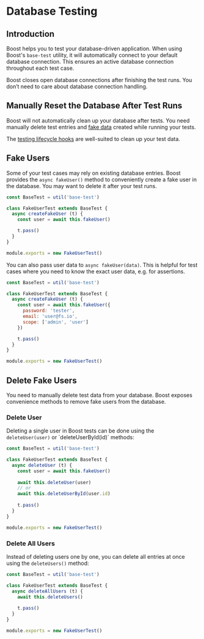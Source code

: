 # Database Testing


## Introduction
Boost helps you to test your database-driven application. When using Boost's `base-test` utility, it will automatically connect to your default database connection. This ensures an active database connection throughout each test case.

Boost closes open database connections after finishing the test runs. You don’t need to care about database connection handling.


## Manually Reset the Database After Test Runs
Boost will not automatically clean up your database after tests. You need manually delete test entries and [fake data](/docs/{{version}}/testing-fakes) created while running your tests.

The [testing lifecycle hooks](/docs/{{version}}/create-and-debug-tests#lifecycle-hooks) are well-suited to clean up your test data.


## Fake Users
Some of your test cases may rely on existing database entries. Boost provides the `async fakeUser()` method to conveniently create a fake user in the database. You may want to delete it after your test runs.

```js
const BaseTest = util('base-test')

class FakeUserTest extends BaseTest {
  async createFakeUser (t) {
    const user = await this.fakeUser()

    t.pass()
  }
}

module.exports = new FakeUserTest()
```

You can also pass user data to `async fakeUser(data)`. This is helpful for test cases where you need to know the exact user data, e.g. for assertions.

```js
const BaseTest = util('base-test')

class FakeUserTest extends BaseTest {
  async createFakeUser (t) {
    const user = await this.fakeUser({
      password: 'tester',
      email: 'user@fs.io',
      scope: ['admin', 'user']
    })

    t.pass()
  }
}

module.exports = new FakeUserTest()
```


## Delete Fake Users
You need to manually delete test data from your database. Boost exposes convenience methods to remove fake users from the database.


### Delete User
Deleting a single user in Boost tests can be done using the  `deleteUser(user)` or ´deleteUserById(id)` methods:

```js
const BaseTest = util('base-test')

class FakeUserTest extends BaseTest {
  async deleteUser (t) {
    const user = await this.fakeUser()
    
    await this.deleteUser(user)
    // or
    await this.deleteUserById(user.id)
    
    t.pass()
  }
}

module.exports = new FakeUserTest()
```


### Delete All Users
Instead of deleting users one by one, you can delete all entries at once using the `deleteUsers()` method:

```js
const BaseTest = util('base-test')

class FakeUserTest extends BaseTest {
  async deleteAllUsers (t) {
    await this.deleteUsers()
    
    t.pass()
  }
}

module.exports = new FakeUserTest()
```

